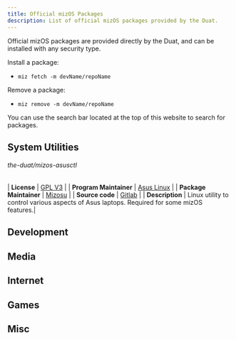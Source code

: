 ```yaml
---
title: Official mizOS Packages
description: List of official mizOS packages provided by the Duat.
---
```


Official mizOS packages are provided directly by the Duat, and can be installed with any security type.

Install a package:
- `miz fetch -m devName/repoName`

Remove a package:
- `miz remove -m devName/repoName`

You can use the search bar located at the top of this website to search for packages.


## System Utilities

###### the-duat/mizos-asusctl
| **License** | [GPL V3](https://www.gnu.org/licenses/gpl-3.0.en.html) |
| **Program Maintainer** | [Asus Linux](https://gitlab.com/asus-linux) |
| **Package Maintainer** | [Mizosu](https://github.com/mizosu97) |
| **Source code** | [Gitlab](https://gitlab.com/asus-linux/asusctl) |
| **Description** | Linux utility to control various aspects of Asus laptops. Required for some mizOS features.|



## Development


## Media


## Internet


## Games


## Misc
